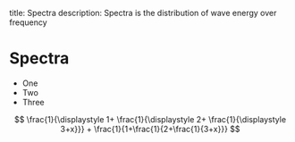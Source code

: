 title: Spectra
description: Spectra is the distribution of wave energy over frequency

# Spectra

- One
- Two
- Three

$$
\frac{1}{\displaystyle 1+
  \frac{1}{\displaystyle 2+
  \frac{1}{\displaystyle 3+x}}} +
\frac{1}{1+\frac{1}{2+\frac{1}{3+x}}}
$$